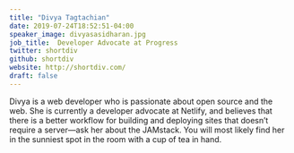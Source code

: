 ```yaml
---
title: "Divya Tagtachian"
date: 2019-07-24T18:52:51-04:00
speaker_image: divyasasidharan.jpg
job_title:  Developer Advocate at Progress
twitter: shortdiv
github: shortdiv
website: http://shortdiv.com/
draft: false
---
```


Divya is a web developer who is passionate about open source and the web. She is currently a developer advocate at Netlify, and believes that there is a better workflow for building and deploying sites that doesn’t require a server—ask her about the JAMstack. You will most likely find her in the sunniest spot in the room with a cup of tea in hand.